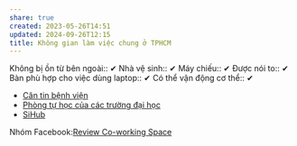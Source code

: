 ```yaml
---
share: true
created: 2023-05-26T14:51
updated: 2024-09-26T12:15
title: Không gian làm việc chung ở TPHCM
---
```

Không bị ồn từ bên ngoài:: ✔
Nhà vệ sinh:: ✔
Máy chiếu:: ✔
Được nói to:: ✔
Bàn phù hợp cho việc dùng laptop:: ✔
Có thể vận động cơ thể:: ✔

- [Căn tin bệnh viện](./C%C4%83n%20tin%20b%E1%BB%87nh%20vi%E1%BB%87n.md)
- [Phòng tự học của các trường đại học](./Ph%C3%B2ng%20t%E1%BB%B1%20h%E1%BB%8Dc%20c%E1%BB%A7a%20c%C3%A1c%20tr%C6%B0%E1%BB%9Dng%20%C4%91%E1%BA%A1i%20h%E1%BB%8Dc.md)
- [SiHub](./SiHub.md)


Nhóm Facebook:[Review Co-working Space](https://www.facebook.com/groups/1773972416068355)